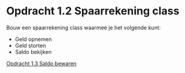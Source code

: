 # Opdracht 1.2 Spaarrekening class

Bouw een spaarrekening class waarmee je het volgende kunt:
- Geld opnemen
- Geld storten
- Saldo bekijken

[Opdracht 1.3 Saldo bewaren](https://bitbucket.org/Luc_Meijer/bit-roc-assignments/src/126e00d8d04dd3677c08c27a10b1c56129d9afd0/Opdracht1.03.md?at=master&fileviewer=file-view-default)
